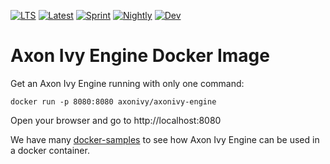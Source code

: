 [![LTS][1]][0] [![Latest][2]][0] 
[![Sprint][3]][0] [![Nightly][4]][0] [![Dev][5]][0]

# Axon Ivy Engine Docker Image

Get an Axon Ivy Engine running with only one command:

    docker run -p 8080:8080 axonivy/axonivy-engine

Open your browser and go to http://localhost:8080

We have many [docker-samples](https://github.com/ivy-samples/docker-samples)
to see how Axon Ivy Engine can be used in a docker container.

[0]: https://hub.docker.com/r/axonivy/axonivy-engine/tags
[1]: https://img.shields.io/badge/docker-8.0-green
[2]: https://img.shields.io/badge/docker-latest-yellowgreen
[3]: https://img.shields.io/badge/docker-sprint-yellow
[4]: https://img.shields.io/badge/docker-nightly-orange
[5]: https://img.shields.io/badge/docker-dev-red
